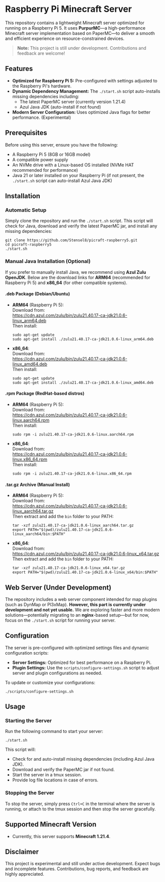 # Raspberry Pi Minecraft Server

This repository contains a lightweight Minecraft server optimized for running on a Raspberry Pi 5. It uses **PurpurMC**—a high-performance Minecraft server implementation based on PaperMC—to deliver a smooth and efficient experience on resource-constrained devices.

> **Note:** This project is still under development. Contributions and feedback are welcome!

## Features

- **Optimized for Raspberry Pi 5:** Pre-configured with settings adjusted to the Raspberry Pi's hardware.
- **Dynamic Dependency Management:** The `./start.sh` script auto-installs missing dependencies including:
  - The latest PaperMC server (currently version 1.21.4)
  - Azul Java JDK (auto-install if not found)
- **Modern Server Configuration:** Uses optimized Java flags for better performance. (Experimental)

## Prerequisites

Before using this server, ensure you have the following:

- A Raspberry Pi 5 (8GB or 16GB model)
- A compatible power supply
- An NVMe drive with a Linux-based OS installed (NVMe HAT recommended for performance)
- Java 21 or later installed on your Raspberry Pi (if not present, the `./start.sh` script can auto-install Azul Java JDK)

## Installation

### Automatic Setup

Simply clone the repository and run the `./start.sh` script. This script will check for Java, download and verify the latest PaperMC jar, and install any missing dependencies:

    git clone https://github.com/Stensel8/picraft-raspberry5.git
    cd picraft-raspberry5
    ./start.sh

### Manual Java Installation (Optional)

If you prefer to manually install Java, we recommend using **Azul Zulu OpenJDK**. Below are the download links for **ARM64** (recommended for Raspberry Pi 5) and **x86_64** (for other compatible systems).

#### .deb Package (Debian/Ubuntu)

- **ARM64** (Raspberry Pi 5):  
  Download from:  
  https://cdn.azul.com/zulu/bin/zulu21.40.17-ca-jdk21.0.6-linux_arm64.deb  
  Then install:
  
      sudo apt-get update
      sudo apt-get install ./zulu21.40.17-ca-jdk21.0.6-linux_arm64.deb

- **x86_64**:  
  Download from:  
  https://cdn.azul.com/zulu/bin/zulu21.40.17-ca-jdk21.0.6-linux_amd64.deb  
  Then install:
  
      sudo apt-get update
      sudo apt-get install ./zulu21.40.17-ca-jdk21.0.6-linux_amd64.deb

#### .rpm Package (RedHat-based distros)

- **ARM64** (Raspberry Pi 5):  
  Download from:  
  https://cdn.azul.com/zulu/bin/zulu21.40.17-ca-jdk21.0.6-linux.aarch64.rpm  
  Then install:
  
      sudo rpm -i zulu21.40.17-ca-jdk21.0.6-linux.aarch64.rpm

- **x86_64**:  
  Download from:  
  https://cdn.azul.com/zulu/bin/zulu21.40.17-ca-jdk21.0.6-linux.x86_64.rpm  
  Then install:
  
      sudo rpm -i zulu21.40.17-ca-jdk21.0.6-linux.x86_64.rpm

#### .tar.gz Archive (Manual Install)

- **ARM64** (Raspberry Pi 5):  
  Download from:  
  https://cdn.azul.com/zulu/bin/zulu21.40.17-ca-jdk21.0.6-linux_aarch64.tar.gz  
  Then extract and add the `bin` folder to your PATH:
  
      tar -xzf zulu21.40.17-ca-jdk21.0.6-linux_aarch64.tar.gz
      export PATH="$(pwd)/zulu21.40.17-ca-jdk21.0.6-linux_aarch64/bin:$PATH"

- **x86_64**:  
  Download from:  
  https://cdn.azul.com/zulu/bin/zulu21.40.17-ca-jdk21.0.6-linux_x64.tar.gz  
  Then extract and add the `bin` folder to your PATH:
  
      tar -xzf zulu21.40.17-ca-jdk21.0.6-linux_x64.tar.gz
      export PATH="$(pwd)/zulu21.40.17-ca-jdk21.0.6-linux_x64/bin:$PATH"


## Web Server (Under Development)

The repository includes a web server component intended for map plugins (such as DynMap or Pl3xMap). **However, this part is currently under development and not yet usable.** We are exploring faster and more modern solutions—potentially migrating to an **nginx**-based setup—but for now, focus on the `./start.sh` script for running your server.

## Configuration

The server is pre-configured with optimized settings files and dynamic configuration scripts:
- **Server Settings:** Optimized for best performance on a Raspberry Pi.
- **Plugin Settings:** Use the `scripts/configure-settings.sh` script to adjust server and plugin configurations as needed.

To update or customize your configurations:

    ./scripts/configure-settings.sh

## Usage

### Starting the Server

Run the following command to start your server:

    ./start.sh

This script will:
- Check for and auto-install missing dependencies (including Azul Java JDK).
- Download and verify the PaperMC jar if not found.
- Start the server in a tmux session.
- Provide log file locations in case of errors.

### Stopping the Server

To stop the server, simply press `Ctrl+C` in the terminal where the server is running, or attach to the tmux session and then stop the server gracefully.

## Supported Minecraft Version

- Currently, this server supports **Minecraft 1.21.4**.

## Disclaimer

This project is experimental and still under active development. Expect bugs and incomplete features. Contributions, bug reports, and feedback are highly appreciated.
